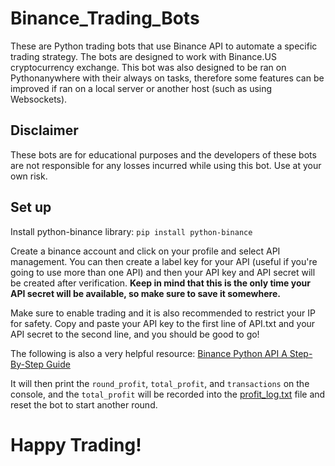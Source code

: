 # Binance_Trading_Bots

These are Python trading bots that use Binance API to automate a specific trading strategy. The bots are designed to work with Binance.US cryptocurrency exchange.
This bot was also designed to be ran on Pythonanywhere with their always on tasks, therefore some features can be improved if ran on a local server or another host (such as using Websockets).

## Disclaimer
These bots are for educational purposes and the developers of these bots are not responsible for any losses incurred while using this bot. Use at your own risk.

## Set up
Install python-binance library:
`pip install python-binance`

Create a binance account and click on your profile and select API management. You can then create a label key for your API (useful if you're going to use more than one API) and then your API key and API secret will be created after verification. **Keep in mind that this is the only time your API secret will be available, so make sure to save it somewhere.** 

Make sure to enable trading and it is also recommended to restrict your IP for safety. Copy and paste your API key to the first line of API.txt and your API secret to the second line, and you should be good to go!

The following is also a very helpful resource: [Binance Python API A Step-By-Step Guide](https://algotrading101.com/learn/binance-python-api-guide/)

It will then print the `round_profit`, `total_profit`, and `transactions` on the console, and the `total_profit` will be recorded into the [profit_log.txt](https://github.com/Chuck919/Binance_Trading_Bots/blob/main/Crypto%20Trading%20Bot/profit_log.txt) file and reset the bot to start another round.

# Happy Trading!

